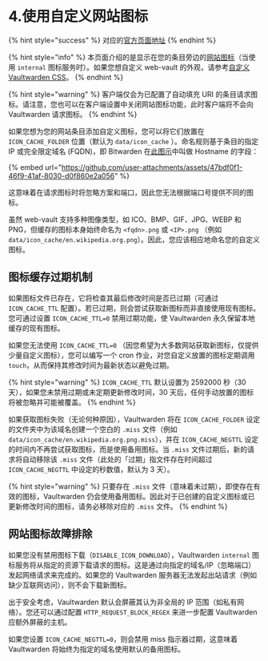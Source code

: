 # 4.使用自定义网站图标

{% hint style="success" %}
对应的[官方页面地址](https://github.com/dani-garcia/vaultwarden/wiki/Using-custom-website-icons)
{% endhint %}

{% hint style="info" %}
本页面介绍的是显示在您的条目旁边的[网站图标](https://help.ppgg.in/security/data/website-icons)（当使用 `internal` 图标服务时）。如果您想自定义 web-vault 的外观，请参考[自定义 Vaultwarden CSS](customize-vaultwarden-css.md)。
{% endhint %}

{% hint style="warning" %}
客户端仅会为已配置了自动填充 URI 的条目请求图标。请注意，您也可以在客户端设置中关闭网站图标功能，此时客户端将不会向 Vaultwarden 请求图标。
{% endhint %}

如果您想为您的网站条目添加自定义图标，您可以将它们放置在 `ICON_CACHE_FOLDER` 位置（默认为 `data/icon_cache` ）。命名规则基于条目的指定 IP 或完全限定域名 (FQDN)，即 Bitwarden 在[此图示](https://help.ppgg.in/password-manager/autofill/troubleshoot-autofill/forming-uris-for-autofill#match-detection-options)中叫做 Hostname 的字段：

{% embed url="https://github.com/user-attachments/assets/47bdf0f1-46f9-41af-8030-d0f860e2a056" %}

这意味着在请求图标时将忽略方案和端口，因此您无法根据端口号提供不同的图标。

虽然 web-vault 支持多种图像类型，如 ICO、BMP、GIF、JPG、WEBP 和 PNG，但缓存的图标本身始终命名为 `<fqdn>.png` 或 `<IP>.png` （例如 `data/icon_cache/en.wikipedia.org.png`）。因此，您应该相应地命名您的自定义图标。

## 图标缓存过期机制 <a href="#how-the-icon-cache-expiration-works" id="how-the-icon-cache-expiration-works"></a>

如果图标文件已存在，它将检查其最后修改时间是否已过期（可通过 `ICON_CACHE_TTL` 配置）。若已过期，则会尝试获取新图标而非直接使用现有图标。您可通过设置 `ICON_CACHE_TTL=0` 禁用过期功能，使 Vaultwarden 永久保留本地缓存的现有图标。

如果您无法使用 `ICON_CACHE_TTL=0` （因您希望为大多数网站获取新图标，仅提供少量自定义图标），您可以编写一个 cron 作业，对您自定义放置的图标定期调用 `touch`，从而保持其修改时间为最新状态以避免过期。

{% hint style="warning" %}
`ICON_CACHE_TTL` 默认设置为 2592000 秒（30 天），如果您未禁用过期或未定期更新修改时间，30 天后，任何手动放置的图标将被忽略并可能被覆盖。
{% endhint %}

如果获取图标失败（无论何种原因），Vaultwarden 将在 `ICON_CACHE_FOLDER` 设定的文件夹中为该域名创建一个空白的 `.miss` 文件（例如 `data/icon_cache/en.wikipedia.org.png.miss`），并在 `ICON_CACHE_NEGTTL` 设定的时间内不再尝试获取图标，而是使用备用图标。当 `.miss` 文件过期后，新的请求将自动移除该 `.miss` 文件（此处的「过期」指文件存在时间超过 `ICON_CACHE_NEGTTL` 中设定的秒数值，默认为 3 天）。

{% hint style="warning" %}
只要存在 `.miss` 文件（意味着未过期），即使存在有效的图标，Vaultwarden 仍会使用备用图标。因此对于已创建的自定义图标或已更新修改时间的图标，请务必移除对应的 `.miss` 文件。
{% endhint %}

## 网站图标故障排除 <a href="#website-icon-troubleshooting" id="website-icon-troubleshooting"></a>

如果您没有禁用图标下载（`DISABLE_ICON_DOWNLOAD`），Vaultwarden `internal` 图标服务将从指定的资源下载请求的图标。这是通过向指定的域名/IP（忽略端口）发起网络请求来完成的。如果您的 Vaultwarden 服务器无法发起出站请求（例如缺少互联网访问），则不会下载新图标。

出于安全考虑，Vaultwarden 默认会屏蔽其认为非全局的 IP 范围（如私有网络）。您还可以通过配置 `HTTP_REQUEST_BLOCK_REGEX` 来进一步配置 Vaultwarden 应额外屏蔽的主机。

如果您设置 `ICON_CACHE_NEGTTL=0`，则会禁用 miss 指示器过期，这意味着 Vaultwarden 将始终为指定的域名使用默认的备用图标。

